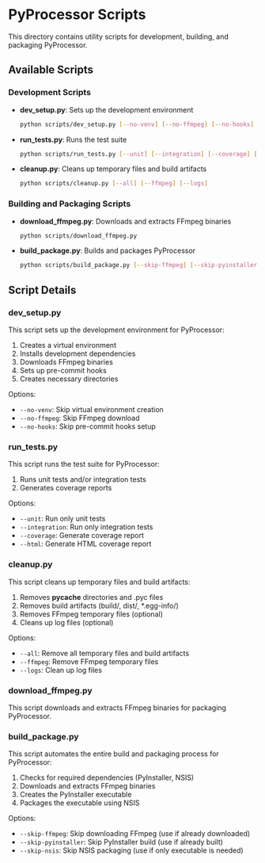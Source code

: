 # PyProcessor Scripts

This directory contains utility scripts for development, building, and packaging PyProcessor.

## Available Scripts

### Development Scripts

- **dev_setup.py**: Sets up the development environment
  ```bash
  python scripts/dev_setup.py [--no-venv] [--no-ffmpeg] [--no-hooks]
  ```

- **run_tests.py**: Runs the test suite
  ```bash
  python scripts/run_tests.py [--unit] [--integration] [--coverage] [--html]
  ```

- **cleanup.py**: Cleans up temporary files and build artifacts
  ```bash
  python scripts/cleanup.py [--all] [--ffmpeg] [--logs]
  ```

### Building and Packaging Scripts

- **download_ffmpeg.py**: Downloads and extracts FFmpeg binaries
  ```bash
  python scripts/download_ffmpeg.py
  ```

- **build_package.py**: Builds and packages PyProcessor
  ```bash
  python scripts/build_package.py [--skip-ffmpeg] [--skip-pyinstaller] [--skip-nsis]
  ```

## Script Details

### dev_setup.py

This script sets up the development environment for PyProcessor:

1. Creates a virtual environment
2. Installs development dependencies
3. Downloads FFmpeg binaries
4. Sets up pre-commit hooks
5. Creates necessary directories

Options:
- `--no-venv`: Skip virtual environment creation
- `--no-ffmpeg`: Skip FFmpeg download
- `--no-hooks`: Skip pre-commit hooks setup

### run_tests.py

This script runs the test suite for PyProcessor:

1. Runs unit tests and/or integration tests
2. Generates coverage reports

Options:
- `--unit`: Run only unit tests
- `--integration`: Run only integration tests
- `--coverage`: Generate coverage report
- `--html`: Generate HTML coverage report

### cleanup.py

This script cleans up temporary files and build artifacts:

1. Removes __pycache__ directories and .pyc files
2. Removes build artifacts (build/, dist/, *.egg-info/)
3. Removes FFmpeg temporary files (optional)
4. Cleans up log files (optional)

Options:
- `--all`: Remove all temporary files and build artifacts
- `--ffmpeg`: Remove FFmpeg temporary files
- `--logs`: Clean up log files

### download_ffmpeg.py

This script downloads and extracts FFmpeg binaries for packaging PyProcessor.

### build_package.py

This script automates the entire build and packaging process for PyProcessor:

1. Checks for required dependencies (PyInstaller, NSIS)
2. Downloads and extracts FFmpeg binaries
3. Creates the PyInstaller executable
4. Packages the executable using NSIS

Options:
- `--skip-ffmpeg`: Skip downloading FFmpeg (use if already downloaded)
- `--skip-pyinstaller`: Skip PyInstaller build (use if already built)
- `--skip-nsis`: Skip NSIS packaging (use if only executable is needed)
